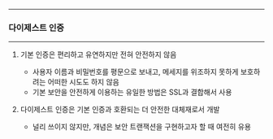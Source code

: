 -----
### 다이제스트 인증
-----
1. 기본 인증은 편리하고 유연하지만 전혀 안전하지 않음
   - 사용자 이름과 비밀번호를 평문으로 보내고, 메세지를 위조하지 못하게 보호하려는 어떠한 시도도 하지 않음
   - 기본 보안을 안전하게 이용하는 유일한 방법은 SSL과 결합해서 사용

2. 다이제스트 인증은 기본 인증과 호환되는 더 안전한 대체재로서 개발
   - 널리 쓰이지 않지만, 개념은 보안 트랜잭션을 구현하고자 할 때 여전히 유용
